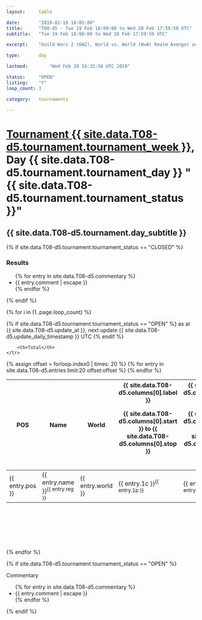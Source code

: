 ```yaml
---
layout: 	table

date: 		"2019-02-19 18:05:00"
title: 		"T08-d5 - Tue 19 Feb 18:00:00 to Wed 20 Feb 17:59:59 UTC"
subtitle: 	"Tue 19 Feb 18:00:00 to Wed 20 Feb 17:59:59 UTC"

excerpt:    "Guild Wars 2 (GW2), World vs. World (WvW) Realm Avenger achivement Tournament. \"Every Kill Counts\""

type:       day

lastmod: 		"Wed Feb 20 16:32:58 UTC 2019"

status:     "OPEN"
listing:    "Y"
loop_count: 3

category: 	tournaments

---
```

<div class="table_header">
    <h1><a href="{{ site.data.T08-d5.tournament.week_url }}">Tournament {{ site.data.T08-d5.tournament.tournament_week }}</a>, Day {{ site.data.T08-d5.tournament.tournament_day }} "{{ site.data.T08-d5.tournament.tournament_status }}"</h1>
    <h2>{{ site.data.T08-d5.tournament.day_subtitle }}</h2> 
</div>

{% if site.data.T08-d5.tournament.tournament_status == "CLOSED" %} 
<div class="commentary">
  <h3>Results</h3>
  <ul>
    {% for entry in site.data.T08-d5.commentary %}
    <li class="commentary_list">{{ entry.comment | escape }}</li>
    {% endfor %}
  </ul>
</div>
{% endif %}


{% for i in (1..page.loop_count) %}

{% if site.data.T08-d5.tournament.tournament_status == "OPEN" %} 
<span class="table_nextupdate">as at {{ site.data.T08-d5.update_at }}, next update {{ site.data.T08-d5.update_daily_timestamp }} UTC</span> 
{% endif %}

<table class="day_table">
  <colgroup>
    <col style="width:18px">
    <col style="width:55px">
    <col style="width:55px">
    <col style="width:12px">
    <col style="width:12px">
    <col style="width:12px">
    <col style="width:12px">
    <col style="width:12px">
    <col style="width:12px">
    <col style="width:12px">
    <col style="width:12px">
    <col style="width:12px">
    <col style="width:12px">
    <col style="width:12px">
    <col style="width:12px">
    <col style="width:12px">
    <col style="width:12px">
    <col style="width:12px">
    <col style="width:12px">
    <col style="width:12px">
    <col style="width:12px">
    <col style="width:12px">
    <col style="width:12px">
    <col style="width:12px">
    <col style="width:12px">
    <col style="width:12px">
    <col style="width:12px">
    <col style="width:18px">
  </colgroup>  
  <thead>
    <tr>
        <th>POS</th>
        <th class="AlignLeft">Name</th>
        <th class="AlignLeft">World</th>

<th><div class="label">{{ site.data.T08-d5.columns[0].label }}<p class="onhover">{{ site.data.T08-d5.columns[0].start }} to {{ site.data.T08-d5.columns[0].stop }}</p></div>​</th>
<th><div class="label">{{ site.data.T08-d5.columns[1].label }}<p class="onhover">{{ site.data.T08-d5.columns[1].start }} to {{ site.data.T08-d5.columns[1].stop }}</p></div>​</th>
<th><div class="label">{{ site.data.T08-d5.columns[2].label }}<p class="onhover">{{ site.data.T08-d5.columns[2].start }} to {{ site.data.T08-d5.columns[2].stop }}</p></div>​</th>
<th><div class="label">{{ site.data.T08-d5.columns[3].label }}<p class="onhover">{{ site.data.T08-d5.columns[3].start }} to {{ site.data.T08-d5.columns[3].stop }}</p></div>​</th>
<th><div class="label">{{ site.data.T08-d5.columns[4].label }}<p class="onhover">{{ site.data.T08-d5.columns[4].start }} to {{ site.data.T08-d5.columns[4].stop }}</p></div>​</th>
<th><div class="label">{{ site.data.T08-d5.columns[5].label }}<p class="onhover">{{ site.data.T08-d5.columns[5].start }} to {{ site.data.T08-d5.columns[5].stop }}</p></div>​</th>
<th><div class="label">{{ site.data.T08-d5.columns[6].label }}<p class="onhover">{{ site.data.T08-d5.columns[6].start }} to {{ site.data.T08-d5.columns[6].stop }}</p></div>​</th>
<th><div class="label">{{ site.data.T08-d5.columns[7].label }}<p class="onhover">{{ site.data.T08-d5.columns[7].start }} to {{ site.data.T08-d5.columns[7].stop }}</p></div>​</th>
<th><div class="label">{{ site.data.T08-d5.columns[8].label }}<p class="onhover">{{ site.data.T08-d5.columns[8].start }} to {{ site.data.T08-d5.columns[8].stop }}</p></div>​</th>
<th><div class="label">{{ site.data.T08-d5.columns[9].label }}<p class="onhover">{{ site.data.T08-d5.columns[9].start }} to {{ site.data.T08-d5.columns[9].stop }}</p></div>​</th>
<th><div class="label">{{ site.data.T08-d5.columns[10].label }}<p class="onhover">{{ site.data.T08-d5.columns[10].start }} to {{ site.data.T08-d5.columns[10].stop }}</p></div>​</th>

<th><div class="label">{{ site.data.T08-d5.columns[11].label }}<p class="onhover">{{ site.data.T08-d5.columns[11].start }} to {{ site.data.T08-d5.columns[11].stop }}</p></div>​</th>
<th><div class="label">{{ site.data.T08-d5.columns[12].label }}<p class="onhover">{{ site.data.T08-d5.columns[12].start }} to {{ site.data.T08-d5.columns[12].stop }}</p></div>​</th>
<th><div class="label">{{ site.data.T08-d5.columns[13].label }}<p class="onhover">{{ site.data.T08-d5.columns[13].start }} to {{ site.data.T08-d5.columns[13].stop }}</p></div>​</th>
<th><div class="label">{{ site.data.T08-d5.columns[14].label }}<p class="onhover">{{ site.data.T08-d5.columns[14].start }} to {{ site.data.T08-d5.columns[14].stop }}</p></div>​</th>
<th><div class="label">{{ site.data.T08-d5.columns[15].label }}<p class="onhover">{{ site.data.T08-d5.columns[15].start }} to {{ site.data.T08-d5.columns[15].stop }}</p></div>​</th>
<th><div class="label">{{ site.data.T08-d5.columns[16].label }}<p class="onhover">{{ site.data.T08-d5.columns[16].start }} to {{ site.data.T08-d5.columns[16].stop }}</p></div>​</th>
<th><div class="label">{{ site.data.T08-d5.columns[17].label }}<p class="onhover">{{ site.data.T08-d5.columns[17].start }} to {{ site.data.T08-d5.columns[17].stop }}</p></div>​</th>
<th><div class="label">{{ site.data.T08-d5.columns[18].label }}<p class="onhover">{{ site.data.T08-d5.columns[18].start }} to {{ site.data.T08-d5.columns[18].stop }}</p></div>​</th>
<th><div class="label">{{ site.data.T08-d5.columns[19].label }}<p class="onhover">{{ site.data.T08-d5.columns[19].start }} to {{ site.data.T08-d5.columns[19].stop }}</p></div>​</th>
<th><div class="label">{{ site.data.T08-d5.columns[20].label }}<p class="onhover">{{ site.data.T08-d5.columns[20].start }} to {{ site.data.T08-d5.columns[20].stop }}</p></div>​</th>

<th><div class="label">{{ site.data.T08-d5.columns[21].label }}<p class="onhover">{{ site.data.T08-d5.columns[21].start }} to {{ site.data.T08-d5.columns[21].stop }}</p></div>​</th>
<th><div class="label">{{ site.data.T08-d5.columns[22].label }}<p class="onhover">{{ site.data.T08-d5.columns[22].start }} to {{ site.data.T08-d5.columns[22].stop }}</p></div>​</th>
<th><div class="label">{{ site.data.T08-d5.columns[23].label }}<p class="onhover">{{ site.data.T08-d5.columns[23].start }} to {{ site.data.T08-d5.columns[23].stop }}</p></div>​</th>

        <th>Total</th>
    </tr>
  </thead>
  {% assign offset = forloop.index0 | times: 20 %}
<tbody>
{% for entry in site.data.T08-d5.entries limit:20 offset:offset %}
  <tr>
    <td class="pl{{ entry.pos }}">{{ entry.pos }}</td>
    <td class="AlignLeft">{{ entry.name }}<sup>{{ entry.reg }}</sup></td>
    <td class="AlignLeft">{{ entry.world }}</td>
    <td class="pl{{ entry.1p }}">{{ entry.1c }}<sup>{{ entry.1p }}</sup></td>
    <td class="pl{{ entry.2p }}">{{ entry.2c }}<sup>{{ entry.2p }}</sup></td>
    <td class="pl{{ entry.3p }}">{{ entry.3c }}<sup>{{ entry.3p }}</sup></td>
    <td class="pl{{ entry.4p }}">{{ entry.4c }}<sup>{{ entry.4p }}</sup></td>
    <td class="pl{{ entry.5p }}">{{ entry.5c }}<sup>{{ entry.5p }}</sup></td>
    <td class="pl{{ entry.6p }}">{{ entry.6c }}<sup>{{ entry.6p }}</sup></td>
    <td class="pl{{ entry.7p }}">{{ entry.7c }}<sup>{{ entry.7p }}</sup></td>
    <td class="pl{{ entry.8p }}">{{ entry.8c }}<sup>{{ entry.8p }}</sup></td>
    <td class="pl{{ entry.9p }}">{{ entry.9c }}<sup>{{ entry.9p }}</sup></td>
    <td class="pl{{ entry.10p }}">{{ entry.10c }}<sup>{{ entry.10p }}</sup></td>
    <td class="pl{{ entry.11p }}">{{ entry.11c }}<sup>{{ entry.11p }}</sup></td>
    <td class="pl{{ entry.12p }}">{{ entry.12c }}<sup>{{ entry.12p }}</sup></td>
    <td class="pl{{ entry.13p }}">{{ entry.13c }}<sup>{{ entry.13p }}</sup></td>
    <td class="pl{{ entry.14p }}">{{ entry.14c }}<sup>{{ entry.14p }}</sup></td>
    <td class="pl{{ entry.15p }}">{{ entry.15c }}<sup>{{ entry.15p }}</sup></td>
    <td class="pl{{ entry.16p }}">{{ entry.16c }}<sup>{{ entry.16p }}</sup></td>
    <td class="pl{{ entry.17p }}">{{ entry.17c }}<sup>{{ entry.17p }}</sup></td>
    <td class="pl{{ entry.18p }}">{{ entry.18c }}<sup>{{ entry.18p }}</sup></td>
    <td class="pl{{ entry.19p }}">{{ entry.19c }}<sup>{{ entry.19p }}</sup></td>
    <td class="pl{{ entry.20p }}">{{ entry.20c }}<sup>{{ entry.20p }}</sup></td>
    <td class="pl{{ entry.21p }}">{{ entry.21c }}<sup>{{ entry.21p }}</sup></td>
    <td class="pl{{ entry.22p }}">{{ entry.22c }}<sup>{{ entry.22p }}</sup></td>
    <td class="pl{{ entry.23p }}">{{ entry.23c }}<sup>{{ entry.23p }}</sup></td>
    <td class="pl{{ entry.24p }}">{{ entry.24c }}<sup>{{ entry.24p }}</sup></td>
    <td>{{ entry.total }}</td>
  </tr>
{% endfor %}  
</tbody>
</table>
<div class="leaderboard">
  <script async src="//pagead2.googlesyndication.com/pagead/js/adsbygoogle.js"></script>
  <!-- 728x90 -->
  <ins class="adsbygoogle"
       style="display:inline-block;width:728px;height:90px"
       data-ad-client="ca-pub-3274917281288240"
       data-ad-slot="3870538733"></ins>
  <script>
  (adsbygoogle = window.adsbygoogle || []).push({});
  </script>    
</div>
<br />
{% endfor %}

{% if site.data.T08-d5.tournament.tournament_status == "OPEN" %} 
<div class="commentary">
  <span class="commentary_title">Commentary</span>
  <ul>
    {% for entry in site.data.T08-d5.commentary %}
    <li class="commentary_list">{{ entry.comment | escape }}</li>
    {% endfor %}
  </ul>
</div>
{% endif %}


